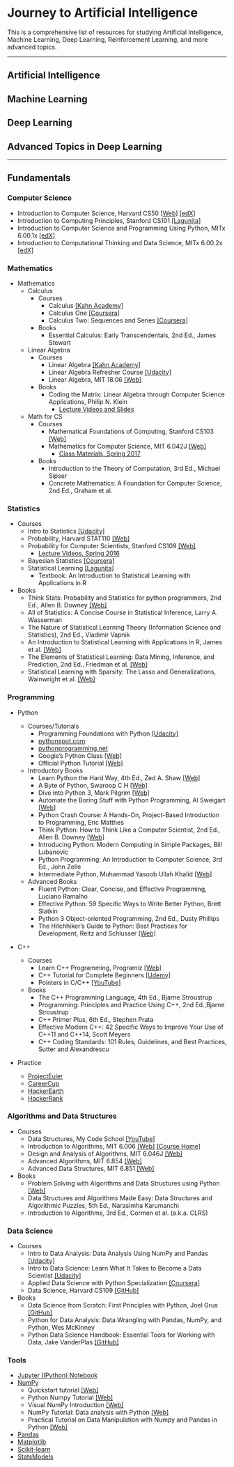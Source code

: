 # Journey to Artificial Intelligence
This is a comprehensive list of resources for studying Artificial Intelligence, Machine Learning, Deep Learning, Reinforcement Learning, and more advanced topics.

---

## Artificial Intelligence

## Machine Learning

## Deep Learning

## Advanced Topics in Deep Learning

---

## Fundamentals

### Computer Science
- Introduction to Computer Science, Harvard CS50 [[Web]](https://cs50.harvard.edu/)  [[edX]](https://www.edx.org/course/introduction-computer-science-harvardx-cs50x)
- Introduction to Computing Principles, Stanford CS101 [[Lagunita]](https://lagunita.stanford.edu/courses/Engineering/CS101/Summer2014/about)
- Introduction to Computer Science and Programming Using Python, MITx 6.00.1x [[edX]](https://www.edx.org/course/introduction-computer-science-mitx-6-00-1x-10)
- Introduction to Computational Thinking and Data Science, MITx 6.00.2x [[edX]](https://www.edx.org/course/introduction-computational-thinking-data-mitx-6-00-2x-5)

### Mathematics
- Mathematics
  - Calculus
    - Courses
      - Calculus [[Kahn Academy]](https://www.khanacademy.org/math/calculus-home)
      - Calculus One [[Coursera]](https://www.coursera.org/learn/calculus1)
      - Calculus Two: Sequences and Series [[Coursera]](https://www.coursera.org/learn/advanced-calculus)
    - Books
      - Essential Calculus: Early Transcendentals, 2nd Ed., James Stewart
  - Linear Algebra
    - Courses
      - Linear Algebra [[Kahn Academy]](https://www.khanacademy.org/math/linear-algebra)
      - Linear Algebra Refresher Course [[Udacity]](https://www.udacity.com/course/linear-algebra-refresher-course--ud953)
      - Linear Algebra, MIT 18.06 [[Web]](https://ocw.mit.edu/courses/mathematics/18-06-linear-algebra-spring-2010/)
    - Books
      - Coding the Matrix: Linear Algebra through Computer Science Applications, Philip N. Klein
        - [Lecture Videos and Slides](http://cs.brown.edu/courses/cs053/current/index.htm)
  - Math for CS
    - Courses
      - Mathematical Foundations of Computing, Stanford CS103 [[Web]](http://web.stanford.edu/class/cs103/)
      - Mathematics for Computer Science, MIT 6.042J [[Web]](https://ocw.mit.edu/courses/electrical-engineering-and-computer-science/6-042j-mathematics-for-computer-science-spring-2015/index.htm)
        - [Class Materials, Spring 2017](https://learning-modules.mit.edu/materials/index.html?uuid=/course/6/sp17/6.042#materials)
    - Books
      - Introduction to the Theory of Computation, 3rd Ed., Michael Sipser
      - Concrete Mathematics: A Foundation for Computer Science, 2nd Ed., Graham et al.

### Statistics
- Courses
  - Intro to Statistics [[Udacity]](https://www.udacity.com/course/intro-to-statistics--st101)
  - Probability, Harvard STAT110 [[Web]](http://projects.iq.harvard.edu/stat110)
  - Probability for Computer Scientists, Stanford CS109 [[Web]](http://web.stanford.edu/class/cs109/)
    - [Lecture Videos, Spring 2016](http://web.stanford.edu/class/archive/cs/cs109/cs109.1166//handouts/overview.html)
  - Bayesian Statistics [[Coursera]](https://www.coursera.org/learn/bayesian)
  - Statistical Learning [[Lagunita]](https://lagunita.stanford.edu/courses/HumanitiesScience/StatLearning/Winter2014/about)
    - Textbook: An Introduction to Statistical Learning with Applications in R
- Books
  - Think Stats: Probability and Statistics for python programmers, 2nd Ed., Allen B. Downey [[Web]](http://greenteapress.com/wp/think-stats-2e/)
  - All of Statistics: A Concise Course in Statistical Inference, Larry A. Wasserman
  - The Nature of Statistical Learning Theory (Information Science and Statistics), 2nd Ed., Vladimir Vapnik
  - An Introduction to Statistical Learning with Applications in R, James et al. [[Web]](http://www-bcf.usc.edu/~gareth/ISL/)
  - The Elements of Statistical Learning: Data Mining, Inference, and Prediction, 2nd Ed., Friedman et al. [[Web]](http://statweb.stanford.edu/~tibs/ElemStatLearn/)
  - Statistical Learning with Sparsity: The Lasso and Generalizations, Wainwright et al. [[Web]](http://web.stanford.edu/~hastie/StatLearnSparsity/)

### Programming
- Python
  - Courses/Tutorials
    - Programming Foundations with Python [[Udacity]](https://www.udacity.com/course/programming-foundations-with-python--ud036)
    - [pythonspot.com](https://pythonspot.com/)
    - [pythonprogramming.net](https://pythonprogramming.net)
    - Google’s Python Class [[Web]](https://developers.google.com/edu/python/)
    - Official Python Tutorial [[Web]](https://docs.python.org/3/)
  - Introductory Books
    - Learn Python the Hard Way, 4th Ed., Zed A. Shaw [[Web]](https://learnpythonthehardway.org/python3/)
    - A Byte of Python, Swaroop C H [[Web]](https://python.swaroopch.com/)
    - Dive into Python 3, Mark Pilgrim [[Web]](http://www.diveintopython3.net/)
    - Automate the Boring Stuff with Python Programming, Al Sweigart [[Web]](https://automatetheboringstuff.com/)
    - Python Crash Course: A Hands-On, Project-Based Introduction to Programming, Eric Matthes
    - Think Python: How to Think Like a Computer Scientist, 2nd Ed., Allen B. Downey [[Web]](http://greenteapress.com/wp/think-python-2e/)
    - Introducing Python: Modern Computing in Simple Packages, Bill Lubanovic
    - Python Programming: An Introduction to Computer Science, 3rd Ed., John Zelle
    - Intermediate Python, Muhammad Yasoob Ullah Khalid [[Web]](http://book.pythontips.com/)
  - Advanced Books
    - Fluent Python: Clear, Concise, and Effective Programming, Luciano Ramalho
    - Effective Python: 59 Specific Ways to Write Better Python, Brett Slatkin
    - Python 3 Object-oriented Programming, 2nd Ed., Dusty Phillips
    - The Hitchhiker’s Guide to Python: Best Practices for Development, Reitz and Schlusser [[Web]](http://docs.python-guide.org/)
- C++
  - Courses
    - Learn C++ Programming, Programiz [[Web]](https://www.programiz.com/cpp-programming)
    - C++ Tutorial for Complete Beginners [[Udemy]](https://www.udemy.com/free-learn-c-tutorial-beginners/)
    - Pointers in C/C++ [[YouTube]](https://www.youtube.com/playlist?list=PL2_aWCzGMAwLZp6LMUKI3cc7pgGsasm2_)
  - Books
    - The C++ Programming Language, 4th Ed., Bjarne Stroustrup
    - Programming: Principles and Practice Using C++, 2nd Ed.,Bjarne Stroustrup
    - C++ Primer Plus, 6th Ed., Stephen Prata
    - Effective Modern C++: 42 Specific Ways to Improve Your Use of C++11 and C++14, Scott Meyers
    - C++ Coding Standards: 101 Rules, Guidelines, and Best Practices, Sutter and Alexandrescu

- Practice
  - [ProjectEuler](https://projecteuler.net/)
  - [CareerCup](https://www.careercup.com/)
  - [HackerEarth](https://www.hackerearth.com/)
  - [HackerRank](https://www.hackerrank.com/)

### Algorithms and Data Structures
  - Courses
    - Data Structures, My Code School [[YouTube]](https://www.youtube.com/playlist?list=PL2_aWCzGMAwI3W_JlcBbtYTwiQSsOTa6P)
    - Introduction to Algorithms, MIT 6.006 [[Web]](http://ocw.mit.edu/courses/electrical-engineering-and-computer-science/6-006-introduction-to-algorithms-fall-2011/) [[Course Home]](https://courses.csail.mit.edu/6.006/fall11/)
    - Design and Analysis of Algorithms, MIT 6.046J [[Web]](http://ocw.mit.edu/courses/electrical-engineering-and-computer-science/6-046j-design-and-analysis-of-algorithms-spring-2015/)
    - Advanced Algorithms, MIT 6.854 [[Web]](http://people.csail.mit.edu/moitra/854.html)
    - Advanced Data Structures, MIT 6.851 [[Web]](https://courses.csail.mit.edu/6.851/spring14/)
  - Books
    - Problem Solving with Algorithms and Data Structures using Python [[Web]](http://interactivepython.org/courselib/static/pythonds/index.html)
    - Data Structures and Algorithms Made Easy: Data Structures and Algorithmic Puzzles, 5th Ed., Narasimha Karumanchi
    - Introduction to Algorithms, 3rd Ed., Cormen et al. (a.k.a. CLRS)

### Data Science
- Courses
  - Intro to Data Analysis: Data Analysis Using NumPy and Pandas [[Udacity]](https://www.udacity.com/course/intro-to-data-analysis--ud170)
  - Intro to Data Science: Learn What It Takes to Become a Data Scientist [[Udacity]](https://www.udacity.com/course/intro-to-data-science--ud359?utm_medium=referral&utm_campaign=api)
  - Applied Data Science with Python Specialization [[Coursera]](https://www.coursera.org/specializations/data-science-python)
  - Data Science, Harvard CS109 [[GitHub]](http://cs109.github.io/2015/)
- Books
  - Data Science from Scratch: First Principles with Python, Joel Grus [[GitHub]](https://github.com/joelgrus/data-science-from-scratch)
  - Python for Data Analysis: Data Wrangling with Pandas, NumPy, and Python, Wes McKinney
  - Python Data Science Handbook: Essential Tools for Working with Data, Jake VanderPlas [[GitHub]](https://github.com/jakevdp/PythonDataScienceHandbook)

### Tools
- [Jupyter (IPython) Notebook](http://jupyter.org/)
- [NumPy](http://www.numpy.org/)
  - Quickstart tutorial [[Web]](https://docs.scipy.org/doc/numpy-dev/user/quickstart.html)
  - Python Numpy Tutorial [[Web]](http://cs231n.github.io/python-numpy-tutorial/#numpy)
  - Visual NumPy Introduction [[Web]](https://github.com/rougier/numpy-tutorial#the-game-of-life)
  - NumPy Tutorial: Data analysis with Python [[Web]](https://www.dataquest.io/blog/numpy-tutorial-python/?utm_campaign=Revue%20newsletter&utm_medium=Newsletter&utm_source=revue)
  - Practical Tutorial on Data Manipulation with Numpy and Pandas in Python [[Web]](https://www.hackerearth.com/practice/machine-learning/data-manipulation-visualisation-r-python/tutorial-data-manipulation-numpy-pandas-python/tutorial/)
- [Pandas](http://pandas.pydata.org/)
- [Matplotlib](https://matplotlib.org/)
- [Scikit-learn](http://scikit-learn.org/)
- [StatsModels](http://www.statsmodels.org/stable/index.html)
